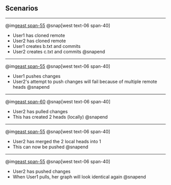 ## Scenarios
---
@img[east span-55](assets/img/sc1-step1.png)
@snap[west text-06 span-40]
- User1 has cloned remote
- User2 has cloned remote
- User1 creates b.txt and commits
- User2 creates c.txt and commits
@snapend

---
@img[east span-55](assets/img/sc1-step2.png)
@snap[west text-06 span-40]
- User1 pushes changes
- User2's attempt to push changes will fail because of multiple remote heads
@snapend

---
@img[east span-60](assets/img/sc1-step3.png)
@snap[west text-06 span-40]
- User2 has pulled changes
- This has created 2 heads (locally)
@snapend

---
@img[east span-55](assets/img/sc1-step31.png)
@snap[west text-06 span-40]
- User2 has merged the 2 local heads into 1
- This can now be pushed
@snapend

---
@img[east span-55](assets/img/sc1-step4.png)
@snap[west text-06 span-40]
- User2 has pushed changes
- When User1 pulls, her graph will look identical again
@snapend
